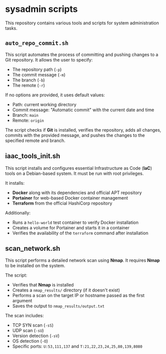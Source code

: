 # sysadmin scripts
This repository contains various tools and scripts for system administration tasks.

## `auto_repo_commit.sh`
This script automates the process of committing and pushing changes to a Git repository. It allows the user to specify:
- The repository path (`-p`)
- The commit message (`-m`)
- The branch (`-b`)
- The remote (`-r`)

If no options are provided, it uses default values:
- Path: current working directory
- Commit message: "Automatic commit" with the current date and time
- Branch: `main`
- Remote: `origin`

The script checks if **Git** is installed, verifies the repository, adds all changes, commits with the provided message, and pushes the changes to the specified remote and branch.

## iaac_tools_init.sh
This script installs and configures essential Infrastructure as Code (**IaC**) tools on a Debian-based system. It must be run with root privileges.

It installs:
- **Docker** along with its dependencies and official APT repository
- **Portainer** for web-based Docker container management
- **Terraform** from the official HashiCorp repository

Additionally:
- Runs a `hello-world` test container to verify Docker installation
- Creates a volume for Portainer and starts it in a container
- Verifies the availability of the `terraform` command after installation

## scan_network.sh  
This script performs a detailed network scan using **Nmap**. It requires **Nmap** to be installed on the system.

The script:
- Verifies that **Nmap** is installed
- Creates a `nmap_results/` directory (if it doesn't exist)
- Performs a scan on the target IP or hostname passed as the first argument
- Saves the output to `nmap_results/output.txt`

The scan includes:
- TCP SYN scan (`-sS`)
- UDP scan (`-sU`)
- Version detection (`-sV`)
- OS detection (`-O`)
- Specific ports: `U:53,111,137` and `T:21,22,23,24,25,80,139,8080`
